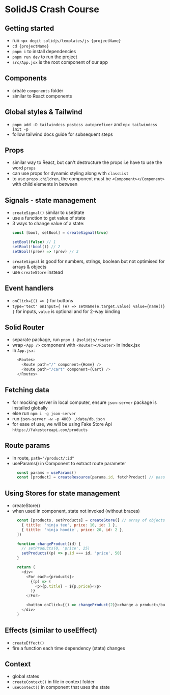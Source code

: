 # SolidJS Crash Course

## Getting started
- run `npx degit solidjs/templates/js {projectName}`
- `cd {projectName}`
- `pnpm i` to install dependencies
- `pnpm run dev` to run the project
- `src/App.jsx` is the root component of our app

## Components
- create `components` folder
- similar to React components

## Global styles & Tailwind
- `pnpm add -D tailwindcss postcss autoprefixer` and `npx tailwindcss init -p`
- follow tailwind docs guide for subsequent steps

## Props
- similar way to React, but can't destructure the props i.e have to use the word `props`
- can use props for dynamic styling along with `classList`
- to use `props.children`, the component must be `<Component></Component>` with child elements in between

## Signals - state management
- `createSignal()` similar to useState
- use a function to get value of state
- 3 ways to change value of a state:
  ```js
  const [bool, setBool] = createSignal(true)

  setBool(false) // 1
  setBool(!bool()) // 2
  setBool((prev) => !prev) // 3
  ```
- `createSignal` is good for numbers, strings, boolean but not optimised for arrays & objects
- use `createStore` instead

## Event handlers
- `onClick={() => }` for buttons
- `type='text' onInput={ (e) => setName(e.target.value) value={name()} }` for inputs, `value` is optional and for 2-way binding

## Solid Router
- separate package, run `pnpm i @solidjs/router`
- wrap `<App />` component with `<Router></Router>` in index.jsx
- In `App.jsx`:
  ```js
    <Routes>
      <Route path="/" component={Home} />
      <Route path="/cart" component={Cart} />
    </Routes>
  ```

## Fetching data
- for mocking server in local computer, ensure `json-server` package is installed globally
- else run `npm i -g json-server`
- run `json-server -w -p 4000 ./data/db.json`
- for ease of use, we will be using Fake Store Api `https://fakestoreapi.com/products`

## Route params
- In route, `path="/product/:id"`
- useParams() in Component to extract route parameter
  ```js
    const params = useParams()
    const [product] = createResource(params.id, fetchProduct) // pass id to fetchProduct()
  ```

## Using Stores for state management
- createStore()
- when used in component, state not invoked (without braces)
  ```js
    const [products, setProducts] = createStore([ // array of objects
      { tittle: 'ninja tee', price: 10, id: 1 },
      { tittle: 'ninja hoodie', price: 20, id: 2 },
    ])

    function changeProduct(id) {
      // setProducts(0, 'price', 25)
      setProducts((p) => p.id === id, 'price', 50)
    }

    return (
      <div>
        <For each={products}>
          {(p) => (
            <p>{p.title} - ${p.price}</p>
          )}
        </For>

        <button onClick={() => changeProduct(2)}>change a product</button>
      </div>
    )
  ```

## Effects (similar to useEffect)
- `createEffect()`
- fire a function each time dependency (state) changes

## Context
- global states
- `createContext()` in file in context folder
- `useContext()` in component that uses the state